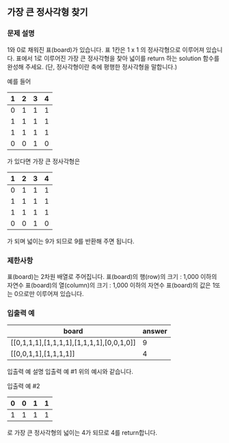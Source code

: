 ## 가장 큰 정사각형 찾기

### 문제 설명
1와 0로 채워진 표(board)가 있습니다. 표 1칸은 1 x 1 의 정사각형으로 이루어져 있습니다. 표에서 1로 이루어진 가장 큰 정사각형을 찾아 넓이를 return 하는 solution 함수를 완성해 주세요. (단, 정사각형이란 축에 평행한 정사각형을 말합니다.)

예를 들어

1|2|3|4
--|--|--|--
0|1|1|1
1|1|1|1
1|1|1|1
0|0|1|0

가 있다면 가장 큰 정사각형은

1|2|3|4
--|--|--|--
0|1|1|1
1|1|1|1
1|1|1|1
0|0|1|0

가 되며 넓이는 9가 되므로 9를 반환해 주면 됩니다.

### 제한사항
표(board)는 2차원 배열로 주어집니다.
표(board)의 행(row)의 크기 : 1,000 이하의 자연수
표(board)의 열(column)의 크기 : 1,000 이하의 자연수
표(board)의 값은 1또는 0으로만 이루어져 있습니다.

### 입출력 예

board|answer
---|---
[[0,1,1,1],[1,1,1,1],[1,1,1,1],[0,0,1,0]]|9
[[0,0,1,1],[1,1,1,1]]|4
입출력 예 설명
입출력 예 #1
위의 예시와 같습니다.

입출력 예 #2

| 0 | 0 | 1 | 1 |
--|--|--|--
| 1 | 1 | 1 | 1 |
로 가장 큰 정사각형의 넓이는 4가 되므로 4를 return합니다.